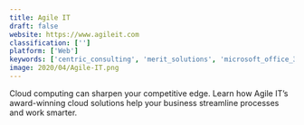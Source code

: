 ```yaml
---
title: Agile IT
draft: false 
website: https://www.agileit.com
classification: ['']
platform: ['Web']
keywords: ['centric_consulting', 'merit_solutions', 'microsoft_office_365_consulting', 'powerobjects', 'sirius', 'soluzione', 'sunrise_technologies', 'velosio']
image: 2020/04/Agile-IT.png
---
```

Cloud computing can sharpen your competitive edge. Learn how Agile IT’s award-winning cloud solutions help your business streamline processes and work smarter.